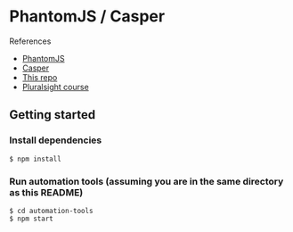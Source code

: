 
PhantomJS / Casper
==================
References
* [PhantomJS](http://phantomjs.org/)
* [Casper](http://docs.casperjs.org/)
* [This repo](https://github.com/arabesq610/phantom-casper)
* [Pluralsight course](https://app.pluralsight.com/library/courses/automating-web-phantom-js-casper-js)

Getting started
---------------

### Install dependencies
`$ npm install`


### Run automation tools (assuming you are in the same directory as this README)
```
$ cd automation-tools
$ npm start
```
